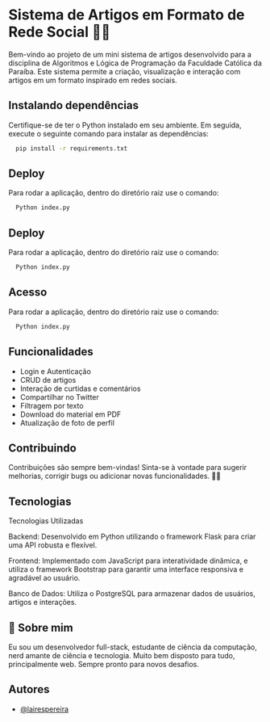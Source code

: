 
# Sistema de Artigos em Formato de Rede Social 📝🌐

Bem-vindo ao projeto de um mini sistema de artigos desenvolvido para a disciplina de Algoritmos e Lógica de Programação da Faculdade Católica da Paraíba. Este sistema permite a criação, visualização e interação com artigos em um formato inspirado em redes sociais.


## Instalando dependências

Certifique-se de ter o Python instalado em seu ambiente. Em seguida, execute o seguinte comando para instalar as dependências:

```bash
  pip install -r requirements.txt
```

## Deploy

Para rodar a aplicação, dentro do diretório raiz use o comando:

```bash
  Python index.py
```

## Deploy

Para rodar a aplicação, dentro do diretório raiz use o comando:

```bash
  Python index.py
```

## Acesso

Para rodar a aplicação, dentro do diretório raiz use o comando:

```bash
  Python index.py
```

## Funcionalidades

- Login e Autenticação
- CRUD de artigos
- Interação de curtidas e comentários
- Compartilhar no Twitter
- Filtragem por texto
- Download do material em PDF
- Atualização de foto de perfil


## Contribuindo

Contribuições são sempre bem-vindas!
Sinta-se à vontade para sugerir melhorias, corrigir bugs ou adicionar novas funcionalidades. 🚀✨


## Tecnologias


Tecnologias Utilizadas

Backend: Desenvolvido em Python utilizando o framework Flask para criar uma API robusta e flexível.

Frontend: Implementado com JavaScript para interatividade dinâmica, e utiliza o framework Bootstrap para garantir uma interface responsiva e agradável ao usuário.

Banco de Dados: Utiliza o PostgreSQL para armazenar dados de usuários, artigos e interações.
## 🚀 Sobre mim
Eu sou um desenvolvedor full-stack, estudante de ciência da computação, nerd amante de ciência e tecnologia. Muito bem disposto para tudo, principalmente web. Sempre pronto para novos desafios.    


## Autores

- [@lairespereira](https://github.com/LairesPereira)

